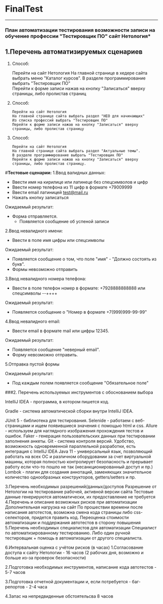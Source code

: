 # FinalTest
****

### План автоматизации тестирования возможности записи на обучение профессии "Тестировщик ПО" сайт Нетология*

## 1.Перечень автоматизируемых сценариев

1. Способ:
   

   Перейти на сайт Нетология
   На главной странице в хедере сайта выбрать меню "Каталог курсов".
   В разделе программирование выбрать "Тестировщик ПО"  
  Перейти к форме записи нажав на кнопку "Записаться" вверху страницы, либо пролистав страниц
   
2. Способ:
   

       Перейти на сайт Нетология
       На главной странице сайта выбрать раздел "НЕО для начинающих"
       Из списка профессий выбрать "Тестировщик ПО"
       Перейти к форме записи нажав на кнопку "Записаться" вверху страницы, либо пролистав страницу
   
3. Способ:
   

       Перейти на сайт Нетология
       На главной странице сайта выбрать раздел "Актуальные темы".
       В разделе программирование выбрать "Тестировщик ПО"  
       Перейти к форме записи нажав на кнопку "Записаться" вверху страницы, либо пролистав страницу.

#**Тестовые сценарии:**
1.Ввод валидных данных:
- Ввести имя на кирилице или латинеце без спецсимволов и цифр
- Ввести номер телефона из 11 цифр в формате +79009999
- Ввести email латиницей test@mail.ru
- Нажать кнопку записаться

Ожидаемый результат: 
- Форма отправляется. 
  - Появляется сообщение об успеной записи

2.Ввод невалидного имени:

- Ввести в поле имя цифры или спецсимволы

Ожидаемый результат: 
- Появляется сообщение о том, что поле "имя" - "Должно состоять из букв".
- Формы невозможно отправить

3.Ввод невалидного номера телефона:

- Ввести в поле телефон номер в формате: +7928888888888
или спецсимволы --++++

Ожидаемый результат: 

- Появляется сообщение о "Номер в формате +7(999)999-99-99"

4.Ввод невалидного email:

- Ввести email в формате mail или цифры 12345.


Ожидаемый результат: 
- Появляется сообщение "неверный email". 
- Форму невозможно отправить.

5.Отправка пустой формы

Ожидаемый результат: 
- Под каждым полем появляется сообщение "Обязательное поле"

###2. Перечень используемых инструментов с обоснованием выбора


IntelliJ IDEA - программа, в котором пишется код.

Gradle - система автоматической сборки внутри IntelliJ IDEA.

JUnit 5 - библиотека для тестирования.
Selenide - работаем с веб-страницами и ищем появившиеся значения с помощью html и css.
Allure - используем для наглядного изображения прохождения тестов и ошибок.
Faker - генерация пользовательских данных при тестировании заполнения анкеты.
Git - система контроля версий. Удобство, возможность одновременной параллельной разработки, есть интеграция с IntelliJ IDEA
Java 11 - универсальный язык, позволяющий работать на всех ОС и различном оборудовании за счет виртуальной машины, которая
полностью контролирует безопасность и прерывает работу если что-то пошло не так (несанкционированный доступ и пр.)
Lombok - плагин для создания аннотаций, заменяющих значительное количество однообразных конструкторов, getters/setters и пр.

3.Перечень необходимых разрешений/данных/доступов
Разрешение от Нетологии на тестирование рабочей, активной версии сайта
Тестовые данные генерируются автоматически, их предоставление не требуется
4.Перечень и описание возможных рисков при автоматизации
Дополнительная нагрузка на сайт
По прошествии времени после написания автотестов, возможна смена кода страницы либо css-селекторов, придется править код.
Переоценка стоимости автоматизации и поддержания автотестов в сторону повышения
5.Перечень необходимых специалистов для автоматизации
Специалист по автоматизированному тестированию. Либо один ручной тестировщик + помощь в автоматизации от другого специалиста.

6.Интервальная оценка с учётом рисков (в часах)
1.Согласование доступа к сайту Нетологии - 16 часов (2 рабочих дня, возможно и больше из-за проверок безопасности)

2.Подготовка необходимых инструментов, написание кода автотестов - 5-7 часов

3.Подготовка отчетной документации и, если потребуется - баг-репортов - 2-4 часа

4.Запас на непредвиденные обстоятельсва 8 часов